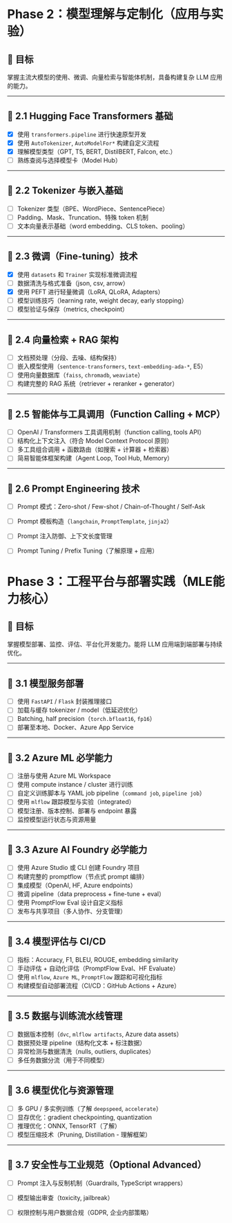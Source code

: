 # Phase 2：模型理解与定制化（应用与实验）

## 🎯 目标
掌握主流大模型的使用、微调、向量检索与智能体机制，具备构建复杂 LLM 应用的能力。

---

## 🔹 2.1 Hugging Face Transformers 基础

- [x] 使用 `transformers.pipeline` 进行快速原型开发
- [x] 使用 `AutoTokenizer`, `AutoModelFor*` 构建自定义流程
- [x] 理解模型类型（GPT, T5, BERT, DistilBERT, Falcon, etc.）
- [ ] 熟练查阅与选择模型卡（Model Hub）

---

## 🔹 2.2 Tokenizer 与嵌入基础

- [ ] Tokenizer 类型（BPE、WordPiece、SentencePiece）
- [ ] Padding、Mask、Truncation、特殊 token 机制
- [ ] 文本向量表示基础（word embedding、CLS token、pooling）

---

## 🔹 2.3 微调（Fine-tuning）技术

- [x] 使用 `datasets` 和 `Trainer` 实现标准微调流程
- [ ] 数据清洗与格式准备（json, csv, arrow）
- [x] 使用 PEFT 进行轻量微调（LoRA, QLoRA, Adapters）
- [ ] 模型训练技巧（learning rate, weight decay, early stopping）
- [ ] 模型验证与保存（metrics, checkpoint）

---

## 🔹 2.4 向量检索 + RAG 架构

- [ ] 文档预处理（分段、去噪、结构保持）
- [ ] 嵌入模型使用（`sentence-transformers`, `text-embedding-ada-*`, E5）
- [ ] 使用向量数据库（`faiss`, `chromadb`, `weaviate`）
- [ ] 构建完整的 RAG 系统（retriever + reranker + generator）

---

## 🔹 2.5 智能体与工具调用（Function Calling + MCP）

- [ ] OpenAI / Transformers 工具调用机制（function calling, tools API）
- [ ] 结构化上下文注入（符合 Model Context Protocol 原则）
- [ ] 多工具组合调用 + 函数路由（如搜索 + 计算器 + 检索器）
- [ ] 简易智能体框架构建（Agent Loop, Tool Hub, Memory）

---

## 🔹 2.6 Prompt Engineering 技术

- [ ] Prompt 模式：Zero-shot / Few-shot / Chain-of-Thought / Self-Ask
- [ ] Prompt 模板构造（`langchain`, `PromptTemplate`, `jinja2`）
- [ ] Prompt 注入防御、上下文长度管理
- [ ] Prompt Tuning / Prefix Tuning（了解原理 + 应用）


# Phase 3：工程平台与部署实践（MLE能力核心）

## 🎯 目标
掌握模型部署、监控、评估、平台化开发能力。能将 LLM 应用端到端部署与持续优化。

---

## 🔹 3.1 模型服务部署

- [ ] 使用 `FastAPI` / `Flask` 封装推理接口
- [ ] 加载与缓存 tokenizer / model（低延迟优化）
- [ ] Batching, half precision（`torch.bfloat16`, `fp16`）
- [ ] 部署至本地、Docker、Azure App Service

---

## 🔹 3.2 Azure ML 必学能力

- [ ] 注册与使用 Azure ML Workspace
- [ ] 使用 compute instance / cluster 进行训练
- [ ] 自定义训练脚本与 YAML job pipeline（`command job`, `pipeline job`）
- [ ] 使用 `mlflow` 跟踪模型与实验（integrated）
- [ ] 模型注册、版本控制、部署与 endpoint 暴露
- [ ] 监控模型运行状态与资源用量

---

## 🔹 3.3 Azure AI Foundry 必学能力

- [ ] 使用 Azure Studio 或 CLI 创建 Foundry 项目
- [ ] 构建完整的 promptflow（节点式 prompt 编排）
- [ ] 集成模型（OpenAI, HF, Azure endpoints）
- [ ] 微调 pipeline（data preprocess + fine-tune + eval）
- [ ] 使用 PromptFlow Eval 设计自定义指标
- [ ] 发布与共享项目（多人协作、分支管理）

---

## 🔹 3.4 模型评估与 CI/CD

- [ ] 指标：Accuracy, F1, BLEU, ROUGE, embedding similarity
- [ ] 手动评估 + 自动化评估（PromptFlow Eval、HF Evaluate）
- [ ] 使用 `mlflow`, `Azure ML`, `PromptFlow` 跟踪和可视化指标
- [ ] 构建模型自动部署流程（CI/CD：GitHub Actions + Azure）

---

## 🔹 3.5 数据与训练流水线管理

- [ ] 数据版本控制（`dvc`, `mlflow artifacts`, Azure data assets）
- [ ] 数据预处理 pipeline（结构化文本 + 标注数据）
- [ ] 异常检测与数据清洗（nulls, outliers, duplicates）
- [ ] 多任务数据分流（用于不同模型）

---

## 🔹 3.6 模型优化与资源管理

- [ ] 多 GPU / 多实例训练（了解 `deepspeed`, `accelerate`）
- [ ] 显存优化：gradient checkpointing, quantization
- [ ] 推理优化：ONNX, TensorRT（了解）
- [ ] 模型压缩技术（Pruning, Distillation - 理解框架）

---

## 🔹 3.7 安全性与工业规范（Optional Advanced）

- [ ] Prompt 注入与反制机制（Guardrails, TypeScript wrappers）
- [ ] 模型输出审查（toxicity, jailbreak）
- [ ] 权限控制与用户数据合规（GDPR, 企业内部策略）

